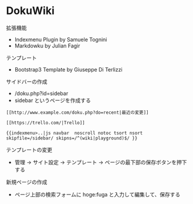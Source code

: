 # DokuWiki

拡張機能

- Indexmenu Plugin by Samuele Tognini
- Markdowku by Julian Fagir

テンプレート

- Bootstrap3 Template by Giuseppe Di Terlizzi

サイドバーの作成

- /doku.php?id=sidebar
- sidebar というページを作成する

```text
[[http://www.example.com/doku.php?do=recent|最近の変更]]

[[https://trello.com/|Trello]]

{{indexmenu>..|js navbar  noscroll notoc tsort nsort skipfile=/sidebar/ skipns=/^(wiki|playground)$/ }}
```

テンプレートの変更

- 管理 → サイト設定 → テンプレート → ページの最下部の保存ボタンを押下する

新規ページの作成

- ページ上部の検索フォームに hoge:fuga と入力して編集して、保存する
